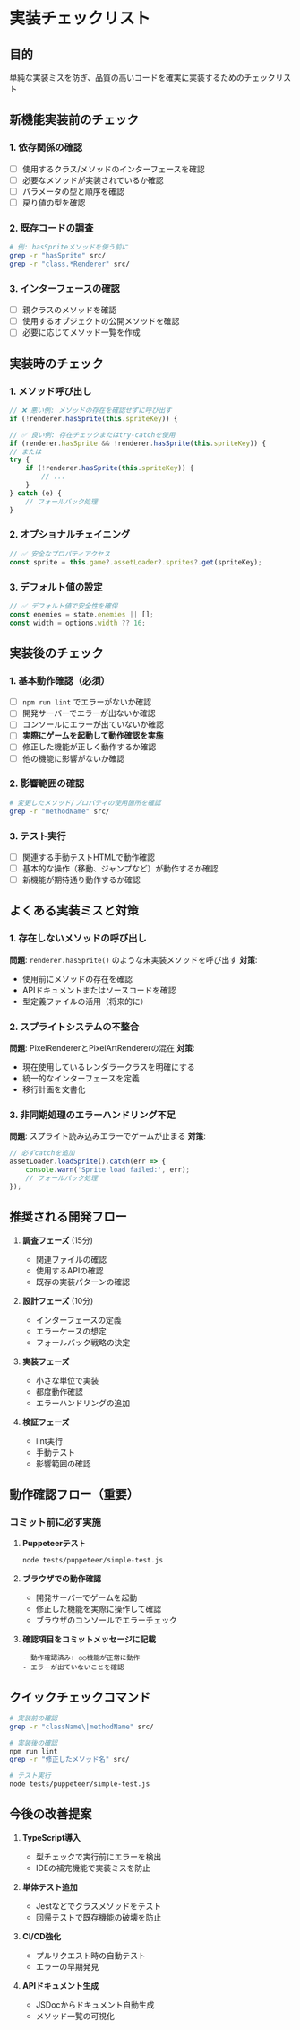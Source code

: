 # 実装チェックリスト

## 目的
単純な実装ミスを防ぎ、品質の高いコードを確実に実装するためのチェックリスト

## 新機能実装前のチェック

### 1. 依存関係の確認
- [ ] 使用するクラス/メソッドのインターフェースを確認
- [ ] 必要なメソッドが実装されているか確認
- [ ] パラメータの型と順序を確認
- [ ] 戻り値の型を確認

### 2. 既存コードの調査
```bash
# 例: hasSpriteメソッドを使う前に
grep -r "hasSprite" src/
grep -r "class.*Renderer" src/
```

### 3. インターフェースの確認
- [ ] 親クラスのメソッドを確認
- [ ] 使用するオブジェクトの公開メソッドを確認
- [ ] 必要に応じてメソッド一覧を作成

## 実装時のチェック

### 1. メソッド呼び出し
```javascript
// ❌ 悪い例: メソッドの存在を確認せずに呼び出す
if (!renderer.hasSprite(this.spriteKey)) {

// ✅ 良い例: 存在チェックまたはtry-catchを使用
if (renderer.hasSprite && !renderer.hasSprite(this.spriteKey)) {
// または
try {
    if (!renderer.hasSprite(this.spriteKey)) {
        // ...
    }
} catch (e) {
    // フォールバック処理
}
```

### 2. オプショナルチェイニング
```javascript
// ✅ 安全なプロパティアクセス
const sprite = this.game?.assetLoader?.sprites?.get(spriteKey);
```

### 3. デフォルト値の設定
```javascript
// ✅ デフォルト値で安全性を確保
const enemies = state.enemies || [];
const width = options.width ?? 16;
```

## 実装後のチェック

### 1. 基本動作確認（必須）
- [ ] `npm run lint` でエラーがないか確認
- [ ] 開発サーバーでエラーが出ないか確認
- [ ] コンソールにエラーが出ていないか確認
- [ ] **実際にゲームを起動して動作確認を実施**
- [ ] 修正した機能が正しく動作するか確認
- [ ] 他の機能に影響がないか確認

### 2. 影響範囲の確認
```bash
# 変更したメソッド/プロパティの使用箇所を確認
grep -r "methodName" src/
```

### 3. テスト実行
- [ ] 関連する手動テストHTMLで動作確認
- [ ] 基本的な操作（移動、ジャンプなど）が動作するか確認
- [ ] 新機能が期待通り動作するか確認

## よくある実装ミスと対策

### 1. 存在しないメソッドの呼び出し
**問題**: `renderer.hasSprite()` のような未実装メソッドを呼び出す
**対策**: 
- 使用前にメソッドの存在を確認
- APIドキュメントまたはソースコードを確認
- 型定義ファイルの活用（将来的に）

### 2. スプライトシステムの不整合
**問題**: PixelRendererとPixelArtRendererの混在
**対策**:
- 現在使用しているレンダラークラスを明確にする
- 統一的なインターフェースを定義
- 移行計画を文書化

### 3. 非同期処理のエラーハンドリング不足
**問題**: スプライト読み込みエラーでゲームが止まる
**対策**:
```javascript
// 必ずcatchを追加
assetLoader.loadSprite().catch(err => {
    console.warn('Sprite load failed:', err);
    // フォールバック処理
});
```

## 推奨される開発フロー

1. **調査フェーズ** (15分)
   - 関連ファイルの確認
   - 使用するAPIの確認
   - 既存の実装パターンの確認

2. **設計フェーズ** (10分)
   - インターフェースの定義
   - エラーケースの想定
   - フォールバック戦略の決定

3. **実装フェーズ**
   - 小さな単位で実装
   - 都度動作確認
   - エラーハンドリングの追加

4. **検証フェーズ**
   - lint実行
   - 手動テスト
   - 影響範囲の確認

## 動作確認フロー（重要）

### コミット前に必ず実施
1. **Puppeteerテスト**
   ```bash
   node tests/puppeteer/simple-test.js
   ```

2. **ブラウザでの動作確認**
   - 開発サーバーでゲームを起動
   - 修正した機能を実際に操作して確認
   - ブラウザのコンソールでエラーチェック

3. **確認項目をコミットメッセージに記載**
   ```
   - 動作確認済み: ○○機能が正常に動作
   - エラーが出ていないことを確認
   ```

## クイックチェックコマンド

```bash
# 実装前の確認
grep -r "className\|methodName" src/

# 実装後の確認
npm run lint
grep -r "修正したメソッド名" src/

# テスト実行
node tests/puppeteer/simple-test.js
```

## 今後の改善提案

1. **TypeScript導入**
   - 型チェックで実行前にエラーを検出
   - IDEの補完機能で実装ミスを防止

2. **単体テスト追加**
   - Jestなどでクラスメソッドをテスト
   - 回帰テストで既存機能の破壊を防止

3. **CI/CD強化**
   - プルリクエスト時の自動テスト
   - エラーの早期発見

4. **APIドキュメント生成**
   - JSDocからドキュメント自動生成
   - メソッド一覧の可視化